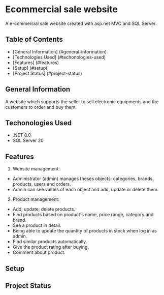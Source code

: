 # Ecommercial sale website
A e-commercial sale website created with asp.net MVC and SQL Server.
## Table of Contents
* [General Information] (#general-information)
* [Technologies Used] (#techonologies-used)
* [Features] (#features)
* [Setup] (#setup)
* [Project Status] (#project-status)
## General Information
A website which supports the seller to sell electronic equipments and the customers to order and buy them.
## Techonologies Used
- .NET 8.0
- SQL Server 20
## Features
1. Website management:
- Administrator (admin) manages theses objects: categories, brands, products, users and orders.
- Admin can see values of each object and add, update or delete them.
2. Product management:
- Add, update, delete products.
- Find products based on product's name, price range, category and brand.
- See a product in detail.
- Being able to update the quantity of products in stock when log in as admin.
- Find similar products automatically.
- Give the product rating after buying.
- Comment about product.
## Setup
## Project Status

